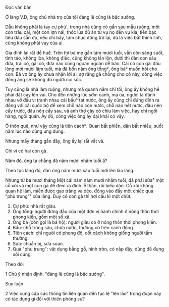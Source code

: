 Đọc văn bản

Ở làng V.Đ, ông chủ nhà trọ của tôi đáng lẽ cũng là bậc sưởng.

Dẫu không phải là tay cự phú¹, trong nhà cũng có gần sáu mẫu ruộng, một con trâu cái, một con lợn nái, thóc lúa đủ ăn từ vụ nọ đến vụ kia, tiền bạc tiêu đâu sẵn đó, nếu chỉ bấy, tám chục đồng trở lại, dù là việc bất thình lình, cũng không phải vay của ai.

Gia đình lại rất dễ huề. Trên thì bà mẹ gần tám mươi tuổi, vẫn còn sáng suốt, tỉnh táo, không lòa, không điếc, cũng không lẫn lộn, dưới thì đàn con sáu đứa, trai có, gái có, đứa nào cũng ngoan ngoãn dễ bảo. Cái cô con gái đầu lòng mới mười lăm tuổi, mà đã bốn năm ông tổng², ông bá³ muốn hỏi cho con. Bà vợ ông ấy chưa nhận lời ai, sợ rằng gả chồng cho cô này, công việc đồng áng sẽ không đủ người coi sóc.

Tuy cũng là nhà làm ruộng, nhưng mà quanh năm chỉ tối, ông ấy không hề phải đặt cày lên vai. Cho đến những lúc sớm canh, mạ úa, người ta đánh nhau vỡ đầu vì tranh nhau cái bầu⁴ tát nước, ông ấy cũng chỉ đứng đỉnh ra đồng với cái cuốc bộ để xem chỗ nào còn nước, chỗ nào hết nước, đâu nên cấy trước, đâu nên cấy sau, và anh thợ cày có chịu làm việc, hay chỉ ngồi hàng, ngồi quán. Ấy đó, công việc ông ấy đại khái có vậy.

Ở thôn quê, như vậy cũng là tiên cách⁵. Quan bất phiền, dân bất nhiễu, suốt năm lúc nào cũng ung dung.

Nhưng mấy tháng gần đây, ông ấy lại rất vất vả.

Chỉ vì có hai con gà.

Năm đó, ông ta chẳng đã năm mươi nhăm tuổi ấ?

Theo tục làng đó, đàn ông năm mươi sáu tuổi mới lên lão làng.

Nhưng từ ba mươi tháng Một cái năm năm mươi nhăm tuổi, đã phải sửa⁶ một cỗ xôi và một con gà để đem ra đình lễ thần, rồi biếu dân. Cỗ xôi không quan hệ lắm, miễn được gạo trắng và dẻo, đóng vào đấy một chiếc quả "phù trung"⁷ của làng. Duy có con gà thì hơi cầu kì một chút.

1. Cự phú: nhà rất giàu.
2. Ông tổng: người đứng đầu của một đơn vị hành chính ở nông thôn thời phong kiến, gồm một số xã.
3. Ông bá (còn gọi là bá hộ): người giàu có ở nông thôn thời phong kiến.
4. Bầu: chỗ trũng sâu, chứa nước, thường có trên cánh đồng.
5. Tiên cách: chỉ người có phong độ, cốt cách không giống người tầm thường.
6. Sửa: chuẩn bị, sửa soạn.
7. Quả "phù trung": vật dụng bằng gỗ, hình tròn, có nắp đậy, dùng để đựng xôi cúng.

Theo dõi

1 Chú ý nhận định: "đáng lẽ cũng là bậc sưởng".

Suy luận

2 Việc cung cấp các thông tin liên quan đến tục lệ "lên lão" trong đoạn này có tác dụng gì đối với thiên phóng sự?